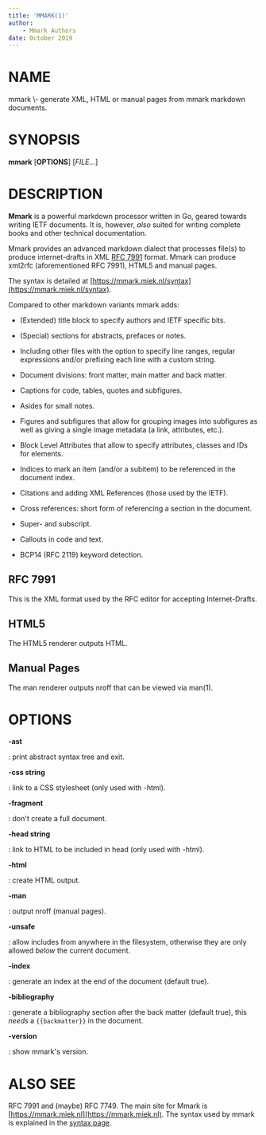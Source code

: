 ```yaml
---
title: 'MMARK(1)'
author:
    - Mmark Authors
date: October 2019
---
```


# NAME

mmark \\- generate XML, HTML or manual pages from mmark markdown documents.

# SYNOPSIS

**mmark** [**OPTIONS**] [*FILE...*]

# DESCRIPTION

**Mmark** is a powerful markdown processor written in Go, geared towards writing IETF documents. It
is, however, *also* suited for writing complete books and other technical documentation.

Mmark provides an advanced markdown dialect that processes file(s) to produce internet-drafts in XML
[RFC 7991](https://tools.ietf.org/html/rfc7991) format. Mmark can produce xml2rfc (aforementioned
RFC 7991), HTML5 and manual pages.

The syntax is detailed at [https://mmark.miek.nl/syntax](https://mmark.miek.nl/syntax).

Compared to other markdown variants mmark adds:

*  (Extended) title block to specify authors and IETF specific bits.

*  (Special) sections for abstracts, prefaces or notes.

*  Including other files with the option to specify line ranges, regular expressions and/or
   prefixing each line with a custom string.

*  Document divisions: front matter, main matter and back matter.

*  Captions for code, tables, quotes and subfigures.

*  Asides for small notes.

*  Figures and subfigures that allow for grouping images into subfigures as well as giving a single
   image metadata (a link, attributes, etc.).

*  Block Level Attributes that allow to specify attributes, classes and IDs for elements.

*  Indices to mark an item (and/or a subitem) to be referenced in the document index.

*  Citations and adding XML References (those used by the IETF).

*  Cross references: short form of referencing a section in the document.

*  Super- and subscript.

*  Callouts in code and text.

*  BCP14 (RFC 2119) keyword detection.

## RFC 7991

This is the XML format used by the RFC editor for accepting Internet-Drafts.

## HTML5

The HTML5 renderer outputs HTML.

## Manual Pages

The man renderer outputs nroff that can be viewed via man(1).

# OPTIONS

**-ast**

:  print abstract syntax tree and exit.

**-css string**

:  link to a CSS stylesheet (only used with -html).

**-fragment**

:  don't create a full document.

**-head string**

:  link to HTML to be included in head (only used with -html).

**-html**

:  create HTML output.

**-man**

:  output nroff (manual pages).

**-unsafe**

:  allow includes from anywhere in the filesystem, otherwise they are only allowed *below* the
   current document.

**-index**

:  generate an index at the end of the document (default true).

**-bibliography**

:  generate a bibliography section after the back matter (default true), this *needs* a
   `{{backmatter}}` in the document.

**-version**

:  show mmark's version.

# ALSO SEE

RFC 7991 and (maybe) RFC 7749. The main site for Mmark is
[https://mmark.miek.nl](https://mmark.miek.nl). The syntax used by mmark is explained in the [syntax
page](https://mmark.miek.nl/post/syntax/).

